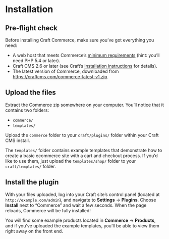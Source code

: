 # Installation

## Pre-flight check

Before installing Craft Commerce, make sure you’ve got everything you need:

* A web host that meets Commerce’s [minimum requirements](requirements.md) (hint: you’ll need PHP 5.4 or later).
* Craft CMS 2.6 or later (see Craft’s [installation instructions](https://craftcms.com/docs/2.x/installing.html) for details).
* The latest version of Commerce, downloaded from <https://craftcms.com/commerce-latest-v1.zip>.

## Upload the files

Extract the Commerce zip somewhere on your computer. You’ll notice that it contains two folders:

- `commerce/`
- `templates/`

Upload the `commerce` folder to your `craft/plugins/` folder within your Craft CMS install.

The `templates/` folder contains example templates that demonstrate how to create a basic ecommerce site with a cart and checkout process. If you’d like to use them, just upload the `templates/shop/` folder to your `craft/templates/` folder.

## Install the plugin

With your files uploaded, log into your Craft site’s control panel (located at `http://example.com/admin`), and navigate to **Settings** → **Plugins**. Choose **Install** next to “Commerce” and wait a few seconds. When the page reloads, Commerce will be fully installed!

You will find some example products located in **Commerce** → **Products**, and if you’ve uploaded the example templates, you’ll be able to view them right away on the front end.
